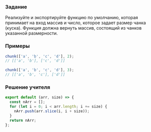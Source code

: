 ### Задание

Реализуйте и экспортируйте функцию по умолчанию, которая принимает на вход массив и число, которое задает размер чанка (куска). Функция должна вернуть массив, состоящий из чанков указанной размерности.

### Примеры

```JavaScript
chunk(['a', 'b', 'c', 'd'], 2);
// [['a', 'b'], ['c', 'd']]
 
chunk(['a', 'b', 'c', 'd'], 3);
// [['a', 'b', 'c'], ['d']]
```

### Решение учителя

```JavaScript
export default (arr, size) => {
  const nArr = [];
  for (let i = 0; i < arr.length; i += size) {
    nArr.push(arr.slice(i, i + size));
  }
  return nArr;
};
```

